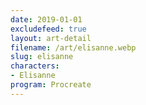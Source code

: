 ```yaml
---
date: 2019-01-01
excludefeed: true
layout: art-detail
filename: /art/elisanne.webp
slug: elisanne
characters:
- Elisanne
program: Procreate
---
```

